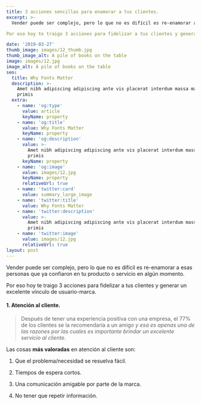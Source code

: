 ```yaml
---
title: 3 acciones sencillas para enamorar a tus clientes.
excerpt: >-
  Vender puede ser complejo, pero lo que no es difícil es re-enamorar a esas personas que ya confiaron en tu producto o servicio en algún momento.

Por eso hoy te traigo 3 acciones para fidelizar a tus clientes y generar un excelente vínculo de usuario-marca.

date: '2019-03-27'
thumb_image: images/12_thumb.jpg
thumb_image_alt: A pile of books on the table
image: images/12.jpg
image_alt: A pile of books on the table
seo:
  title: Why Fonts Matter
  description: >-
    Amet nibh adipiscing adipiscing ante vis placerat interdum massa massa
    primis
  extra:
    - name: 'og:type'
      value: article
      keyName: property
    - name: 'og:title'
      value: Why Fonts Matter
      keyName: property
    - name: 'og:description'
      value: >-
        Amet nibh adipiscing adipiscing ante vis placerat interdum massa massa
        primis
      keyName: property
    - name: 'og:image'
      value: images/12.jpg
      keyName: property
      relativeUrl: true
    - name: 'twitter:card'
      value: summary_large_image
    - name: 'twitter:title'
      value: Why Fonts Matter
    - name: 'twitter:description'
      value: >-
        Amet nibh adipiscing adipiscing ante vis placerat interdum massa massa
        primis
    - name: 'twitter:image'
      value: images/12.jpg
      relativeUrl: true
layout: post
---
```

Vender puede ser complejo, pero lo que no es difícil es re-enamorar a esas personas que ya confiaron en tu producto o servicio en algún momento.

Por eso hoy te traigo 3 acciones para fidelizar a tus clientes y generar un excelente vínculo de usuario-marca.

#### 1. Atención al cliente.

> Después de tener una experiencia positiva con una empresa, el 77% de los clientes se la recomendaría a un amigo *y esa es apenas una de las razones por las cuales es importante brindar un excelente servicio al cliente.*

Las cosas **más valoradas** en atención al cliente son:

1.  Que el problema/necesidad se resuelva fácil.

2.  Tiempos de espera cortos.

3.  Una comunicación amigable por parte de la marca.

4.  No tener que repetir información.

